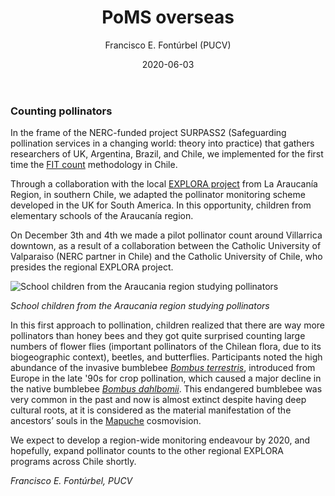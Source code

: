 ﻿---
layout: post
author: "Francisco E. Fontúrbel (PUCV)"
title: "PoMS overseas"
date: "2020-06-03"
image: images/blog/IMG_9632.JPG
categories: ["Citizen Science"]
tags: ["Citizen Science", "Monitoring", "Education"]
publish: true
---

### Counting pollinators

In the frame of the NERC-funded project SURPASS2 (Safeguarding pollination services in a changing world: theory into practice) that gathers researchers of UK, Argentina, Brazil, and Chile, we implemented for the first time the [FIT count](https://www.ceh.ac.uk/our-science/projects/pollinator-monitoring) methodology in Chile. 

Through a collaboration with the local [EXPLORA project](https://www.explora.cl/araucania) from La Araucanía Region, in southern Chile, we adapted the pollinator monitoring scheme developed in the UK for South America. In this opportunity, children from elementary schools of the Araucanía region. 

On December 3th and 4th we made a pilot pollinator count around Villarrica downtown, as a result of a collaboration between the Catholic University of Valparaiso (NERC partner in Chile) and the Catholic University of Chile, who presides the regional EXPLORA project. 

![School children from the Araucania region studying pollinators ](images/blog/IMG_2871.JPG)

*School children from the Araucania region studying pollinators*

In this first approach to pollination, children realized that there are way more pollinators than honey bees and they got quite surprised counting large numbers of flower flies (important pollinators of the Chilean flora, due to its biogeographic context), beetles, and butterflies. Participants noted the high abundance of the invasive bumblebee [*Bombus terrestris*](https://en.wikipedia.org/wiki/Bombus_terrestris), introduced from Europe in the late '90s for crop pollination, which caused a major decline in the native bumblebee [*Bombus dahlbomii*](https://www.iucnredlist.org/species/21215142/100240441). This endangered bumblebee was very common in the past and now is almost extinct despite having deep cultural roots, at it is considered as the material manifestation of the ancestors’ souls in the [Mapuche](https://en.wikipedia.org/wiki/Mapuche) cosmovision.

We expect to develop a region-wide monitoring endeavour by 2020, and hopefully, expand pollinator counts to the other regional EXPLORA programs across Chile shortly. 
 

*Francisco E. Fontúrbel, PUCV* 